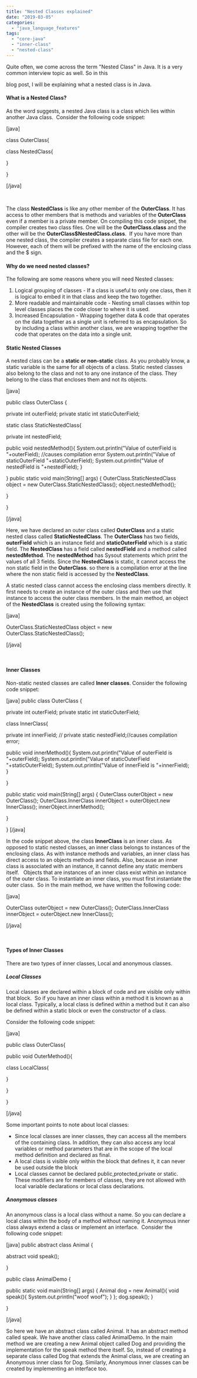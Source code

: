 ```yaml
---
title: "Nested Classes explained"
date: "2019-03-05"
categories: 
  - "java_language_features"
tags: 
  - "core-java"
  - "inner-class"
  - "nested-class"
---
```


Quite often, we come across the term "Nested Class" in Java. It is a very common interview topic as well. So in this

blog post, I will be explaining what a nested class is in Java.

#### What is a Nested Class?

As the word suggests, a nested Java class is a class which lies within another Java class.  Consider the following code snippet:

\[java\]

class OuterClass{

class NestedClass{

}

}

\[/java\]

 

The class **NestedClass** is like any other member of the **OuterClass**. It has access to other members that is methods and variables of the **OuterClass** even if a member is a private member. On compiling this code snippet, the compiler creates two class files. One will be the **OuterClass.class** and the other will be the **OuterClass$NestedClass.class**.  If you have more than one nested class, the compiler creates a separate class file for each one. However, each of them will be prefixed with the name of the enclosing class and the $ sign.

#### Why do we need nested classes?

The following are some reasons where you will need Nested classes:

1. Logical grouping of classes - If a class is useful to only one class, then it is logical to embed it in that class and keep the two together.
2. More readable and maintainable code - Nesting small classes within top level classes places the code closer to where it is used.
3. Increased Encapsulation - Wrapping together data & code that operates on the data together as a single unit is referred to as encapsulation. So by including a class within another class, we are wrapping together the code that operates on the data into a single unit.

#### Static Nested Classes

A nested class can be a **static or non-static** class. As you probably know, a static variable is the same for all objects of a class. Static nested classes also belong to the class and not to any one instance of the class. They belong to the class that encloses them and not its objects.

\[java\]

public class OuterClass {

private int outerField; private static int staticOuterField;

static class StaticNestedClass{

private int nestedField;

public void nestedMethod(){ System.out.println("Value of outerField is "+outerField); //causes compilation error System.out.println("Value of staticOuterField "+staticOuterField); System.out.println("Value of nestedField is "+nestedField); }

} public static void main(String\[\] args) { OuterClass.StaticNestedClass object = new OuterClass.StaticNestedClass(); object.nestedMethod();

}

}

\[/java\]

Here, we have declared an outer class called **OuterClass** and a static nested class called **StaticNestedClass**. The **OuterClass** has two fields, **outerField** which is an instance field and **staticOuterField** which is a static field. The **NestedClass** has a field called **nestedField** and a method called **nestedMethod**. The **nestedMethod** has Sysout statements which print the values of all 3 fields. Since the **NestedClass** is static, it cannot access the non static field in the **OuterClass**. so there is a compilation error at the line where the non static field is accessed by the **NestedClass**.

A static nested class cannot access the enclosing class members directly. It first needs to create an instance of the outer class and then use that instance to access the outer class members. In the main method, an object of the **NestedClass** is created using the following syntax:

\[java\]

OuterClass.StaticNestedClass object = new OuterClass.StaticNestedClass();

\[/java\]

 

#### Inner Classes

Non-static nested classes are called **Inner classes**. Consider the following code snippet:

\[java\] public class OuterClass {

private int outerField; private static int staticOuterField;

class InnerClass{

private int innerField; // private static nestedField;//causes compilation error;

public void innerMethod(){ System.out.println("Value of outerField is "+outerField); System.out.println("Value of staticOuterField "+staticOuterField); System.out.println("Value of innerField is "+innerField); }

}

public static void main(String\[\] args) { OuterClass outerObject = new OuterClass(); OuterClass.InnerClass innerObject = outerObject.new InnerClass(); innerObject.innerMethod();

}

} \[/java\]

In the code snippet above, the class **InnerClass** is an inner class. As opposed to static nested classes, an inner class belongs to instances of the enclosing class. As with instance methods and variables, an inner class has direct access to an objects methods and fields. Also, because an inner class is associated with an instance, it cannot define any static members itself.   Objects that are instances of an inner class exist within an instance of the outer class. To instantiate an inner class, you must first instantiate the outer class.  So in the main method, we have written the following code:

\[java\]

OuterClass outerObject = new OuterClass(); OuterClass.InnerClass innerObject = outerObject.new InnerClass();

\[/java\]

 

#### Types of Inner Classes

There are two types of inner classes, Local and anonymous classes.

##### Local Classes

Local classes are declared within a block of code and are visible only within that block.  So if you have an inner class within a method it is known as a local class. Typically, a local class is defined within a method but it can also be defined within a static block or even the constructor of a class.

Consider the following code snippet:

\[java\]

public class OuterClass{

public void OuterMethod(){

class LocalClass{

}

}

}

\[/java\]

Some important points to note about local classes:

- Since local classes are inner classes, they can access all the members of the containing class. In addition, they can also access any local variables or method parameters that are in the scope of the local method definition and declared as final.
- A local class is visible only within the block that defines it, it can never be used outside the block
- Local classes cannot be declared public,protected,private or static. These modifiers are for members of classes, they are not allowed with local variable declarations or local class declarations.

##### Anonymous classes

An anonymous class is a local class without a name. So you can declare a local class within the body of a method without naming it. Anonymous inner class always extend a class or implement an interface.  Consider the following code snippet:

\[java\] public abstract class Animal {

abstract void speak();

}

public class AnimalDemo {

public static void main(String\[\] args) { Animal dog = new Animal(){ void speak(){ System.out.println("woof woof"); } }; dog.speak(); }

}

\[/java\]

So here we have an abstract class called Animal. It has an abstract method called speak. We have another class called AnimalDemo. In the main method we are creating a new Animal object called Dog and providing the implementation for the speak method there itself. So, instead of creating a separate class called Dog that extends the Animal class, we are creating an Anonymous inner class for Dog. Similarly, Anonymous inner classes can be created by implementing an interface too.
